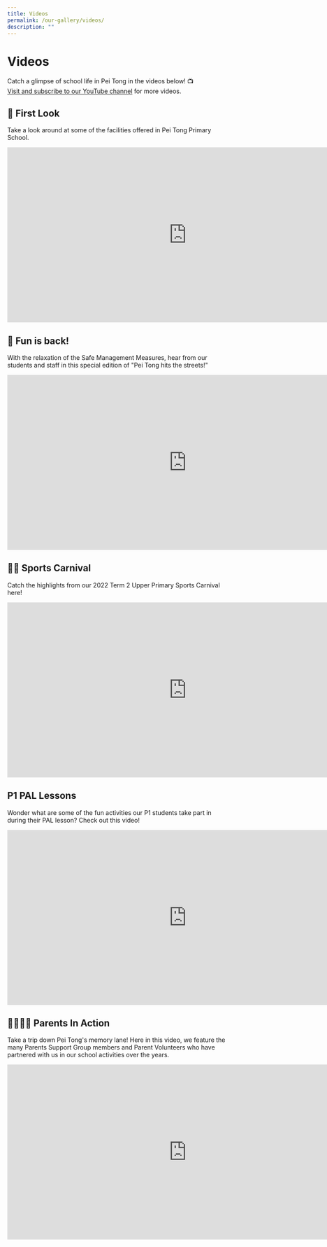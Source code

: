 ```yaml
---
title: Videos
permalink: /our-gallery/videos/
description: ""
---
```

# Videos


Catch a glimpse of school life in Pei Tong in the videos below! 📺  
[Visit and subscribe to our YouTube channel](https://www.youtube.com/channel/UCUOCuOaW2sn0A5jTdkHlr7g) for more videos.   

## 👀 First Look


Take a look around at some of the facilities offered in Pei Tong Primary School.


<iframe width="820" height="400" src="https://www.youtube.com/embed/Don7ZQ-2gwI" title="Pei Tong - First Look" frameborder="0" allow="accelerometer; autoplay; clipboard-write; encrypted-media; gyroscope; picture-in-picture; web-share" allowfullscreen></iframe>


## 🎈 Fun is back!


With the relaxation of the Safe Management Measures, hear from our students and staff in this special edition of "Pei Tong hits the streets!"


<iframe width="820" height="400" src="https://www.youtube.com/embed/abruOkYBpHo" title="Pei Tong Hits The Streets - Fun is back!" frameborder="0" allow="accelerometer; autoplay; clipboard-write; encrypted-media; gyroscope; picture-in-picture; web-share" allowfullscreen></iframe>


## 🤸‍♂️ Sports Carnival


Catch the highlights from our 2022 Term 2 Upper Primary Sports Carnival here!

<iframe width="820" height="400" src="https://www.youtube.com/embed/GTBIDm-b3kc" title="Sports Carnival 2022 Highlights" frameborder="0" allow="accelerometer; autoplay; clipboard-write; encrypted-media; gyroscope; picture-in-picture; web-share" allowfullscreen></iframe>

## P1 PAL Lessons


Wonder what are some of the fun activities our P1 students take part in during their PAL lesson? Check out this video!

<iframe width="820" height="400" src="https://www.youtube.com/embed/SXARSLqJBr4" title="PAL @ Pei Tong 2021 - P1 Experience" frameborder="0" allow="accelerometer; autoplay; clipboard-write; encrypted-media; gyroscope; picture-in-picture; web-share" allowfullscreen></iframe>

## 🙋‍♂️🙋‍♀️ Parents In Action


Take a trip down Pei Tong's memory lane! Here in this video, we feature the many Parents Support Group members and Parent Volunteers who have partnered with us in our school activities over the years.


<iframe width="820" height="400" src="https://www.youtube.com/embed/6pfKOxTxhMs" title="Pei Tong - Our PSG &amp; Parents In Action" frameborder="0" allow="accelerometer; autoplay; clipboard-write; encrypted-media; gyroscope; picture-in-picture; web-share" allowfullscreen></iframe>